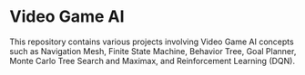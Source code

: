 # Video Game AI
This repository contains various projects involving Video Game AI concepts such as Navigation Mesh, Finite State Machine, Behavior Tree, Goal Planner, Monte Carlo Tree Search and Maximax, and Reinforcement Learning (DQN).
